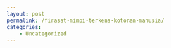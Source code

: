 ```yaml
---
layout: post
permalink: /firasat-mimpi-terkena-kotoran-manusia/
categories:
    - Uncategorized
---
```


